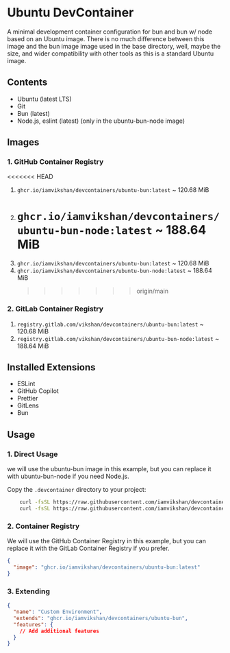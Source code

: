 # Ubuntu DevContainer

A minimal development container configuration for bun and bun w/ node based on an Ubuntu image.
There is no much difference between this image and the bun image image used in the base directory,
well, maybe the size, and wider compatibility with other tools as this is a standard Ubuntu image.

## Contents

- Ubuntu (latest LTS)
- Git
- Bun (latest)
- Node.js, eslint (latest) (only in the ubuntu-bun-node image)

## Images

### 1. GitHub Container Registry

<<<<<<< HEAD

1. `ghcr.io/iamvikshan/devcontainers/ubuntu-bun:latest` ~ 120.68 MiB
2. # `ghcr.io/iamvikshan/devcontainers/ubuntu-bun-node:latest` ~ 188.64 MiB
3. `ghcr.io/iamvikshan/devcontainers/ubuntu-bun:latest` ~ 120.68 MiB
4. `ghcr.io/iamvikshan/devcontainers/ubuntu-bun-node:latest` ~ 188.64 MiB
   > > > > > > > origin/main

### 2. GitLab Container Registry

1. `registry.gitlab.com/vikshan/devcontainers/ubuntu-bun:latest` ~ 120.68 MiB
2. `registry.gitlab.com/vikshan/devcontainers/ubuntu-bun-node:latest` ~ 188.64 MiB

## Installed Extensions

- ESLint
- GitHub Copilot
- Prettier
- GitLens
- Bun

## Usage

### 1. Direct Usage

we will use the ubuntu-bun image in this example, but you can replace it with ubuntu-bun-node if you
need Node.js.

Copy the `.devcontainer` directory to your project:

```bash
    curl -fsSL https://raw.githubusercontent.com/iamvikshan/devcontainers/main/base/ubuntu/bun/.devcontainer/devcontainer.json -o .devcontainer/devcontainer.json
    curl -fsSL https://raw.githubusercontent.com/iamvikshan/devcontainers/main/base/ubuntu/bun/.devcontainer/Dockerfile -o .devcontainer/Dockerfile
```

### 2. Container Registry

We will use the GitHub Container Registry in this example, but you can replace it with the GitLab
Container Registry if you prefer.

```json
{
  "image": "ghcr.io/iamvikshan/devcontainers/ubuntu-bun:latest"
}
```

### 3. Extending

```json
{
  "name": "Custom Environment",
  "extends": "ghcr.io/iamvikshan/devcontainers/ubuntu-bun",
  "features": {
    // Add additional features
  }
}
```
